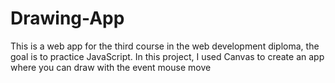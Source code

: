 # Drawing-App

This is a web app for the third course in the web development diploma, the goal is to practice JavaScript. In this project, I used Canvas to create an app where you can draw with the event mouse move
